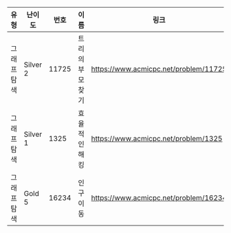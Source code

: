 |유형|난이도|번호|이름|링크|
|------|---|---|---|---|
|그래프 탐색|Silver 2|11725|트리의 부모 찾기|https://www.acmicpc.net/problem/11725|
|그래프 탐색|Silver 1|1325|효율적인 해킹|https://www.acmicpc.net/problem/1325|
|그래프 탐색|Gold 5|16234|인구이동|https://www.acmicpc.net/problem/16234|
